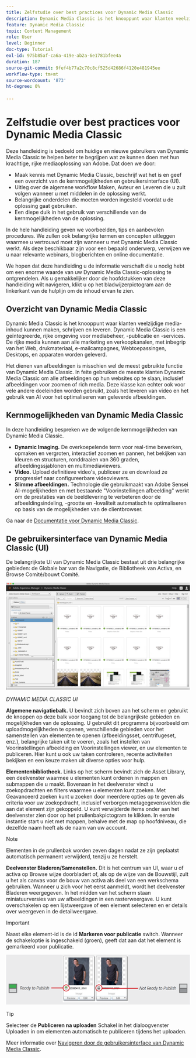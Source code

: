 ```yaml
---
title: Zelfstudie over best practices voor Dynamic Media Classic
description: Dynamic Media Classic is het knooppunt waar klanten veelzijdige media-inhoud kunnen maken, schrijven en leveren. Deze zelfstudie over best practices is gemaakt om huidige en nieuwe gebruikers van Dynamic Media Classic te helpen beter te begrijpen wat ze kunnen doen met deze krachtige, rijke mediaoplossing van Adobe. In dit gedeelte van de zelfstudie leert u wat Dynamic Media Classic is en bekijkt u de kernmogelijkheden en gebruikersinterface van.
feature: Dynamic Media Classic
topic: Content Management
role: User
level: Beginner
doc-type: Tutorial
exl-id: 975b85af-ca6a-419e-ab2a-6e1781bfee4a
duration: 187
source-git-commit: 9fef4b77a2c70c8cf525d42686f4120e481945ee
workflow-type: tm+mt
source-wordcount: '873'
ht-degree: 0%

---
```


# Zelfstudie over best practices voor Dynamic Media Classic

Deze handleiding is bedoeld om huidige en nieuwe gebruikers van Dynamic Media Classic te helpen beter te begrijpen wat ze kunnen doen met hun krachtige, rijke mediaoplossing van Adobe. Dat doen we door:

- Maak kennis met Dynamic Media Classic, beschrijf wat het is en geef een overzicht van de kernmogelijkheden en gebruikersinterface (UI).
- Uitleg over de algemene workflow Maken, Auteur en Leveren die u zult volgen wanneer u met middelen in de oplossing werkt.
- Belangrijke onderdelen die moeten worden ingesteld voordat u de oplossing gaat gebruiken.
- Een diepe duik in het gebruik van verschillende van de kernmogelijkheden van de oplossing.

In de hele handleiding geven we voorbeelden, tips en aanbevolen procedures. We zullen ook belangrijke termen en concepten uitleggen waarmee u vertrouwd moet zijn wanneer u met Dynamic Media Classic werkt. Als deze beschikbaar zijn voor een bepaald onderwerp, verwijzen we u naar relevante webinars, blogberichten en online documentatie.

We hopen dat deze handleiding u de informatie verschaft die u nodig hebt om een enorme waarde van uw Dynamic Media Classic-oplossing te ontgrendelen. Als u gemakkelijker door de hoofdstukken van deze handleiding wilt navigeren, klikt u op het bladwijzerpictogram aan de linkerkant van de hulplijn om de inhoud ervan te zien.

## Overzicht van Dynamic Media Classic

Dynamic Media Classic is het knooppunt waar klanten veelzijdige media-inhoud kunnen maken, schrijven en leveren. Dynamic Media Classic is een geïntegreerde, rijke omgeving voor mediabeheer, -publicatie en -services. De rijke media kunnen aan alle marketing en verkoopkanalen, met inbegrip van het Web, drukmateriaal, e-mailcampagnes, Webtoepassingen, Desktops, en apparaten worden geleverd.

Het dienen van afbeeldingen is misschien wel de meest gebruikte functie van Dynamic Media Classic. In feite gebruiken de meeste klanten Dynamic Media Classic om alle afbeeldingen op hun websites op te slaan, inclusief afbeeldingen voor zoomen of rich media. Deze klasse kan echter ook voor vele andere doeleinden worden gebruikt, zoals het leveren van video en het gebruik van AI voor het optimaliseren van geleverde afbeeldingen.

## Kernmogelijkheden van Dynamic Media Classic

In deze handleiding bespreken we de volgende kernmogelijkheden van Dynamic Media Classic.

- **Dynamic Imaging.** De overkoepelende term voor real-time bewerken, opmaken en vergroten, interactief zoomen en pannen, het bekijken van kleuren en structuren, ronddraaien van 360 graden, afbeeldingssjablonen en multimediaviewers.
- **Video.** Upload definitieve video&#39;s, publiceer ze en download ze progressief naar configureerbare videoviewers.
- **Slimme afbeeldingen.** Technologie die gebruikmaakt van Adobe Sensei AI-mogelijkheden en met bestaande &quot;Voorinstellingen afbeelding&quot; werkt om de prestaties van de beeldlevering te verbeteren door de afbeeldingsindeling, -grootte en -kwaliteit automatisch te optimaliseren op basis van de mogelijkheden van de clientbrowser.

Ga naar de [Documentatie voor Dynamic Media Classic](https://experienceleague.adobe.com/docs/dynamic-media-classic/using/intro/introduction.html).

## De gebruikersinterface van Dynamic Media Classic (UI)

De belangrijkste UI van Dynamic Media Classic bestaat uit drie belangrijke gebieden: de Globale bar van de Navigatie, de Bibliotheek van Activa, en Browse Comité/bouwt Comité.

![afbeelding](assets/overview/overview-dmc-ui-ew.png)

_DYNAMIC MEDIA CLASSIC UI_

**Algemene navigatiebalk.** U bevindt zich boven aan het scherm en gebruikt de knoppen op deze balk voor toegang tot de belangrijkste gebieden en mogelijkheden van de oplossing. U gebruikt dit programma bijvoorbeeld om uploadmogelijkheden te openen, verschillende gebieden voor het samenstellen van elementen te openen (afbeeldingsset, centrifugeset, enz.), belangrijke taken uit te voeren, zoals het instellen van Voorinstellingen afbeelding en Voorinstellingen viewer, en uw elementen te publiceren. Hier kunt u ook uw taken controleren, recente activiteiten bekijken en een keuze maken uit diverse opties voor hulp.

**Elementenbibliotheek.** Links op het scherm bevindt zich de Asset Library, een deelvenster waarmee u elementen kunt ordenen in mappen en submappen die u maakt. Bovenaan in het deelvenster vindt u zoekopdrachten en filters waarmee u elementen kunt zoeken. Met Geavanceerd zoeken kunt u zoeken door meerdere opties op te geven als criteria voor uw zoekopdracht, inclusief verborgen metagegevensvelden die aan dat element zijn gekoppeld. U kunt verwijderde items onder aan het deelvenster zien door op het prullenbakpictogram te klikken. In eerste instantie start u niet met mappen, behalve met de map op hoofdniveau, die dezelfde naam heeft als de naam van uw account.

>[!NOTE]
>
>Elementen in de prullenbak worden zeven dagen nadat ze zijn geplaatst automatisch permanent verwijderd, tenzij u ze herstelt.

**Deelvenster Bladeren/Samenstellen.** Dit is het centrum van UI, waar u of activa op Browse wijze doorbladert of, als op de wijze van de Bouwstijl, zult u het als canvas voor de bouw van activa als deel van een werkschema gebruiken. Wanneer u zich voor het eerst aanmeldt, wordt het deelvenster Bladeren weergegeven. In het midden van het scherm staan miniatuurversies van uw afbeeldingen in een rasterweergave. U kunt overschakelen op een lijstweergave of een element selecteren en er details over weergeven in de detailweergave.

>[!IMPORTANT]
>
>Naast elke element-id is de id **Markeren voor publicatie** switch. Wanneer de schakeloptie is ingeschakeld (groen), geeft dat aan dat het element is gemarkeerd voor publicatie.

![afbeelding](assets/overview/overview-mark-for-publish.png)

>[!TIP]
>
>Selecteer de **Publiceren na uploaden** Schakel in het dialoogvenster Uploaden in om elementen automatisch te publiceren tijdens het uploaden.

Meer informatie over [Navigeren door de gebruikersinterface van Dynamic Media Classic](https://experienceleague.adobe.com/docs/dynamic-media-classic/using/getting-started/navigation-basics.html).
